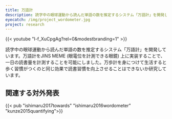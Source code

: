 ```yaml
---
title: 万語計
description: 読字中の眼球運動から読んだ単語の数を推定するシステム「万語計」を開発しています。万語計をJINS MEME (眼電位を計測できる眼鏡) 上に実装することで、一日の読書量を計測することを可能にしました。万歩計を身につけて生活すると歩く習慣がつくのと同じ効果で読書習慣を向上させることはできないか研究しています。
eyecatch: /img/project_wordometer.jpg
project: research
---
```


{{< youtube "I-f_XuCpgAg?rel=0&modestbranding=1" >}}

読字中の眼球運動から読んだ単語の数を推定するシステム「万語計」を開発しています。万語計をJINS MEME (眼電位を計測できる眼鏡) 上に実装することで、一日の読書量を計測することを可能にしました。万歩計を身につけて生活すると歩く習慣がつくのと同じ効果で読書習慣を向上させることはできないか研究しています。

## 関連する対外発表

{{< pub "ishimaru2017towards" "ishimaru2016wordometer" "kunze2015quantifying">}}